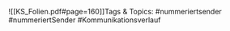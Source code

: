 
![[KS_Folien.pdf#page=160]]Tags & Topics:
   #nummeriertsender
   #nummeriertSender
   #Kommunikationsverlauf